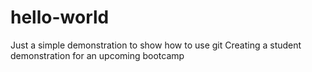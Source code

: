 # hello-world
Just a simple demonstration to show how to use git
Creating a student demonstration for an upcoming bootcamp
